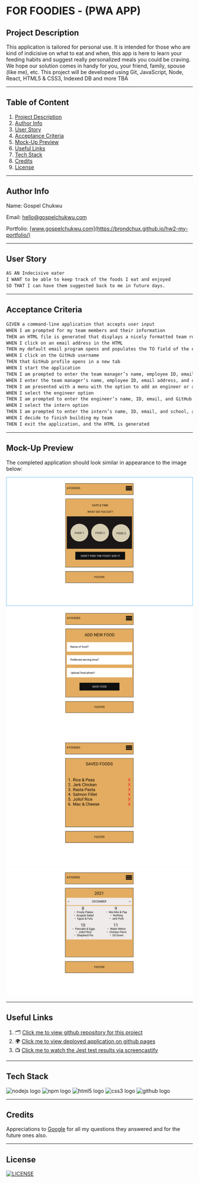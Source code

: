 # FOR FOODIES - (PWA APP)

## Project Description

This application is tailored for personal use. It is intended for those who are kind of indicisive on what to eat and when, this app is here to learn your feeding habits and suggest really personalized meals you could be craving. We hope our solution comes in handy for you, your friend, family, spouse (like me), etc. This project will be developed using Git, JavaScript, Node, React, HTML5 & CSS3, Indexed DB and more TBA

---

## Table of Content

1. [Project Description](https://github.com/Brondchux/hw8-team-profile-generator#project-description)
2. [Author Info](https://github.com/Brondchux/hw8-team-profile-generator#author-info)
3. [User Story](https://github.com/Brondchux/hw8-team-profile-generator#user-story)
4. [Acceptance Criteria](https://github.com/Brondchux/hw8-team-profile-generator#acceptance-criteria)
5. [Mock-Up Preview](https://github.com/Brondchux/hw8-team-profile-generator#mock-up-preview)
6. [Useful Links](https://github.com/Brondchux/hw8-team-profile-generator#useful-links)
7. [Tech Stack](https://github.com/Brondchux/hw8-team-profile-generator#tech-stack)
8. [Credits](https://github.com/Brondchux/hw8-team-profile-generator#credits)
9. [License](https://github.com/Brondchux/hw8-team-profile-generator#license)

---

## Author Info

Name: Gospel Chukwu

Email: hello@gospelchukwu.com

Portfolio: [www.gospelchukwu.com](https://brondchux.github.io/hw2-my-portfolio/)

---

## User Story

```md
AS AN Indecisive eater
I WANT to be able to keep track of the foods I eat and enjoyed
SO THAT I can have them suggested back to me in future days.
```

---

## Acceptance Criteria

```md
GIVEN a command-line application that accepts user input
WHEN I am prompted for my team members and their information
THEN an HTML file is generated that displays a nicely formatted team roster based on user input
WHEN I click on an email address in the HTML
THEN my default email program opens and populates the TO field of the email with the address
WHEN I click on the GitHub username
THEN that GitHub profile opens in a new tab
WHEN I start the application
THEN I am prompted to enter the team manager’s name, employee ID, email address, and office number
WHEN I enter the team manager’s name, employee ID, email address, and office number
THEN I am presented with a menu with the option to add an engineer or an intern or to finish building my team
WHEN I select the engineer option
THEN I am prompted to enter the engineer’s name, ID, email, and GitHub username, and I am taken back to the menu
WHEN I select the intern option
THEN I am prompted to enter the intern’s name, ID, email, and school, and I am taken back to the menu
WHEN I decide to finish building my team
THEN I exit the application, and the HTML is generated
```

---

## Mock-Up Preview

The completed application should look similar in appearance to the image below:

![This image features squares and circles to simulate the homepage view.](./src/assets/images/homepage.png)
![This image features squares to simulate the add new food view.](./src/assets/images/add-new-food.png)
![This image features a table of texts to simulate the saved foods view.](./src/assets/images/saved-foods.png)
![This image features a calender with foods to simulate the logs view.](./src/assets/images/see-logs.png)

---

## Useful Links

1. 🗂 [Click me to view github repository for this project](https://github.com/Brondchux/hw8-team-profile-generator/)
2. 🌍 [Click me to view deployed application on github pages](https://brondchux.github.io/hw8-team-profile-generator/)
3. 📺 [Click me to watch the Jest test results via screencastify](https://watch.screencastify.com/v/tLMk4xUYg77v8o9IxlEr/)

---

## Tech Stack

![nodejs logo](./assets/images/techs/nodejs.png)
![npm logo](./assets/images/techs/npm.png)
![html5 logo](./assets/images/techs/html5.png)
![css3 logo](./assets/images/techs/css3.png)
![github logo](./assets/images/techs/github.png)

---

## Credits

Appreciations to [Google](https://google.com) for all my questions they answered and for the future ones also.

---

## License

[![LICENSE](https://img.shields.io/badge/License-MIT-blue)](https://opensource.org/licenses/MIT)
